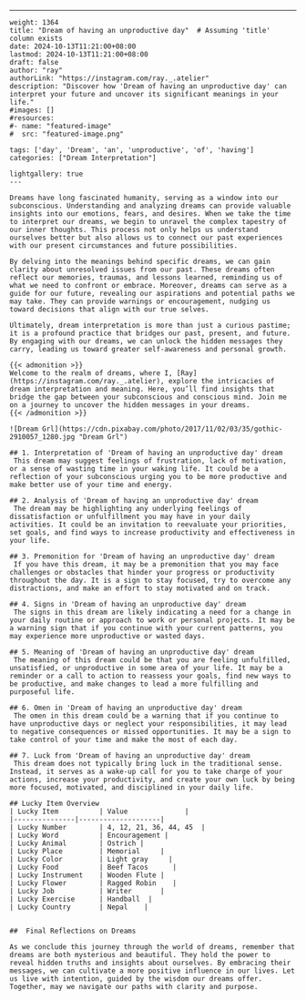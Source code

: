 ---
    weight: 1364
    title: "Dream of having an unproductive day"  # Assuming 'title' column exists
    date: 2024-10-13T11:21:00+08:00
    lastmod: 2024-10-13T11:21:00+08:00
    draft: false
    author: "ray"
    authorLink: "https://instagram.com/ray._.atelier"
    description: "Discover how 'Dream of having an unproductive day' can interpret your future and uncover its significant meanings in your life."
    #images: []
    #resources:
    #- name: "featured-image"
    #  src: "featured-image.png"
    
    tags: ['day', 'Dream', 'an', 'unproductive', 'of', 'having']
    categories: ["Dream Interpretation"]
    
    lightgallery: true
    ---
    
    Dreams have long fascinated humanity, serving as a window into our subconscious. Understanding and analyzing dreams can provide valuable insights into our emotions, fears, and desires. When we take the time to interpret our dreams, we begin to unravel the complex tapestry of our inner thoughts. This process not only helps us understand ourselves better but also allows us to connect our past experiences with our present circumstances and future possibilities.
    
    By delving into the meanings behind specific dreams, we can gain clarity about unresolved issues from our past. These dreams often reflect our memories, traumas, and lessons learned, reminding us of what we need to confront or embrace. Moreover, dreams can serve as a guide for our future, revealing our aspirations and potential paths we may take. They can provide warnings or encouragement, nudging us toward decisions that align with our true selves.
    
    Ultimately, dream interpretation is more than just a curious pastime; it is a profound practice that bridges our past, present, and future. By engaging with our dreams, we can unlock the hidden messages they carry, leading us toward greater self-awareness and personal growth.
    
    {{< admonition >}}
    Welcome to the realm of dreams, where I, [Ray](https://instagram.com/ray._.atelier), explore the intricacies of dream interpretation and meaning. Here, you’ll find insights that bridge the gap between your subconscious and conscious mind. Join me on a journey to uncover the hidden messages in your dreams.
    {{< /admonition >}}
    
    ![Dream Grl](https://cdn.pixabay.com/photo/2017/11/02/03/35/gothic-2910057_1280.jpg "Dream Grl")
    
    ## 1. Interpretation of 'Dream of having an unproductive day' dream
     This dream may suggest feelings of frustration, lack of motivation, or a sense of wasting time in your waking life. It could be a reflection of your subconscious urging you to be more productive and make better use of your time and energy.
    
    ## 2. Analysis of 'Dream of having an unproductive day' dream
     The dream may be highlighting any underlying feelings of dissatisfaction or unfulfillment you may have in your daily activities. It could be an invitation to reevaluate your priorities, set goals, and find ways to increase productivity and effectiveness in your life.
    
    ## 3. Premonition for 'Dream of having an unproductive day' dream
     If you have this dream, it may be a premonition that you may face challenges or obstacles that hinder your progress or productivity throughout the day. It is a sign to stay focused, try to overcome any distractions, and make an effort to stay motivated and on track.
    
    ## 4. Signs in 'Dream of having an unproductive day' dream
     The signs in this dream are likely indicating a need for a change in your daily routine or approach to work or personal projects. It may be a warning sign that if you continue with your current patterns, you may experience more unproductive or wasted days.
    
    ## 5. Meaning of 'Dream of having an unproductive day' dream
     The meaning of this dream could be that you are feeling unfulfilled, unsatisfied, or unproductive in some area of your life. It may be a reminder or a call to action to reassess your goals, find new ways to be productive, and make changes to lead a more fulfilling and purposeful life.
    
    ## 6. Omen in 'Dream of having an unproductive day' dream
     The omen in this dream could be a warning that if you continue to have unproductive days or neglect your responsibilities, it may lead to negative consequences or missed opportunities. It may be a sign to take control of your time and make the most of each day.
    
    ## 7. Luck from 'Dream of having an unproductive day' dream
     This dream does not typically bring luck in the traditional sense. Instead, it serves as a wake-up call for you to take charge of your actions, increase your productivity, and create your own luck by being more focused, motivated, and disciplined in your daily life.
    
    ## Lucky Item Overview
    | Lucky Item          | Value              |
    |---------------|--------------------|
    | Lucky Number        | 4, 12, 21, 36, 44, 45  |
    | Lucky Word          | Encouragement |
    | Lucky Animal        | Ostrich |
    | Lucky Place         | Memorial     |
    | Lucky Color         | Light gray     |
    | Lucky Food          | Beef Tacos      |
    | Lucky Instrument    | Wooden Flute |
    | Lucky Flower        | Ragged Robin    |
    | Lucky Job           | Writer       |
    | Lucky Exercise      | Handball  |
    | Lucky Country       | Nepal    |
    
    
    ##  Final Reflections on Dreams
    
    As we conclude this journey through the world of dreams, remember that dreams are both mysterious and beautiful. They hold the power to reveal hidden truths and insights about ourselves. By embracing their messages, we can cultivate a more positive influence in our lives. Let us live with intention, guided by the wisdom our dreams offer. Together, may we navigate our paths with clarity and purpose.
    